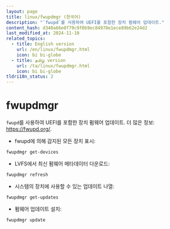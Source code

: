 ```yaml
---
layout: page
title: linux/fwupdmgr (한국어)
description: "`fwupd`를 사용하여 UEFI를 포함한 장치 펌웨어 업데이트."
content_hash: d340a66e0f79c9f0b9ec84978e1ece89b62e24d2
last_modified_at: 2024-11-10
related_topics:
  - title: English version
    url: /en/linux/fwupdmgr.html
    icon: bi bi-globe
  - title: தமிழ் version
    url: /ta/linux/fwupdmgr.html
    icon: bi bi-globe
tldri18n_status: 2
---
```

# fwupdmgr

`fwupd`를 사용하여 UEFI를 포함한 장치 펌웨어 업데이트.
더 많은 정보: <https://fwupd.org/>.

- fwupd에 의해 감지된 모든 장치 표시:

`fwupdmgr get-devices`

- LVFS에서 최신 펌웨어 메타데이터 다운로드:

`fwupdmgr refresh`

- 시스템의 장치에 사용할 수 있는 업데이트 나열:

`fwupdmgr get-updates`

- 펌웨어 업데이트 설치:

`fwupdmgr update`
